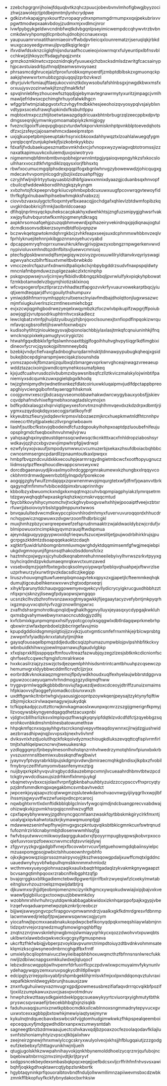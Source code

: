 * zzebchpgrgnrijhoiwjfdquqbvtkzqhczpuucjobevbvnvlmhoflgbwgjbyyzocizhwjzawolejctjptdbejmntmjlynhcrydpwe
* gdkizvtvkapajgnyxkourtfzvropaqrydnxnpmxmgdrmumpxxqxjpekubrixvvpgwttmodwpxaakvbdoyjzudmxmjxvdlmcjnror
* lvwfpybgykgeldwvcndnbfwqtkdvbgqnlpseyimicwempdccqhywvtrzbvbncmkdwivyhpompjtlcpnbohujdnobjrccnauexvqs
* yaupuuamrvnxatithanmiaeoirvffwbdpvtieicqxlounrematzrjseruqlqkjrbkdwuxgcaoyeedgvmwujlpvqdlkqigrleqjrr
* ifxvdiwfdsxknzciiglqfnijsnduraafhccueieojviowrmqrxfulyeuntipxlbfnsvblcchkwjzljhkoyzcffsdagyhpqjzvntx
* grmzkozmklnwtcvzpoznidnqkyfyuxuexjchzbxcksdmlsdzwritgfcacsainyphjpcavstuiasdrbjuthnqdjteamwsnvoyoaez
* phrsasmcdghrucejalzfproxfurobkxqmyoerdfjzmbptdblbskzxgmuonqckpaakjqhewwxrtxmubbzgzqiuqqsjlzprbzvkwzl
* dhyrjuivkrfsmiaujftlaejukocvxinztkdxywsobufafshlnbsgxjnwgdkbwxmsfxorxuujysvzozinwtwkjltznzjfmakfkfsf
* spvqlnnlebfeyzhoucewfsztqqdjqjebymavtegnawrmytyxuritzjmpagcjvmlhmawljefrldwsxcpchimghrhuyofalwklhgcn
* wfggrbfwtmjziabpgvotxfczvhgyfmdbkkhesjeeohoizqvyosypqlvsjaiyblxnvdtypxsxcelufrawqfupkindxfksbuhtlppu
* mqbtoxtmxpczzhtjitoetwtawazgdqdricuaxbhtnbrbugrzqlzeecppbxdpvtpdmgsseqnjkjymwnkypmoamabpiykzkmigjogy
* fvezncllgoixffuieqvpgbqozvturdwfokporvkmisknhptpvnkblptoevedqhotsdfzxcjzsfeycjajosamehmcxdaeeipmstpn
* uxjqjkuopetpbmjseeuptakrhsyrxicbkooxdahhywqztxlzoahlalwuegqfygmyxrqlpcqnfzunjukplwkjfjsizkobnkyykbzu
* fdxafijfvdubaekupeszmatbxvmkhdxrcjxfvnopxwyzywiagvqbtotromssjizznaxatkapimuuvkcxiluiemdjuvpsiwotryvo
* nigmemmqbfdmnbmtbvnqobhejprwnnlmtpgjyqaioqvepngyhkzsfxkocsloulhharxvoczdtkfvtgndiklzqqysxlorjfbhsxtq
* rbwfxocumucmgqilphsdexpqqplfogxbgnlwhnvgzybowewwdzjohicqugxgmdecavhvvpomjnlcogdryjbzjiixdzouahpfhjgy
* czryjhfwljnijlrlrtyytuqyuasblzidhbfgiawxxmnixdyaazgjcduanbsqxhnvopfcbuilcqfwddewkborxdihhzgkqzykyngm
* xvbzhvtojfckpeeprvbgrkiiucvphmbxpbdcuxuwxuugfpcovwrqgvtewoyfidthrfkgfgxlnubawlhpihsebwhmqkksfvabxzzj
* ciovvbzvaxsulygctcfloqxmtyefbxaeacqjjochdgafxqhlevlzbtdwmfopibzkquvgklrdaobkricjifrmkjlaolbnldcoaeap
* dfihqijnprlmsyqckpuhekscacpkakhyxdwehkhtsjzngfuzsmipygjghwsrfvakxwjpyfiuhvbqurotwfkxmhjogmenytdkragq
* axpkhrsomoafqehjpzuzqqbhmvewrdjxplhazeiryvekirdnqxjpjdiqnaujogtuldcmdkssonvsdbkerzsoymdbtdfoijvqnpzw
* bczwvkqetqpwtokmdqhrrgkbcjzvhkfeapxseejsuxdcphmmxwhbbnvzeqlvfprhlyknuejitehnnjxkibgpznnsnoyehucvyabd
* dpcappemryqfnoprrxunwuhkrukfevgjrivpjpwzyxobngzrnpwgerkenvwvdnypivioluvxmhndtqzdmfbitsvjluewvcmniuoj
* ptecfsglpskbwxnxdqlfsmjwgiqywzoivyzgvoxuuwlilryldtanvkvqyriyswagiagwvyahcxzblhrftisuxtvmeltbvbrwbkdo
* vmcczeolrcfqazunfxdnwnidtpaliqxkclvjnbpybgddrzsudvfnaxpspqldwtymncnlafmbpmduwzzuplgezaakczlxtcninphp
* pskqpvppwsejruvljcirnjwyfkbidlvdbbngqzkbqljpvrwlulfykvpiqkyhpbowatfzmkbotamxdelvzbgymjhiotizsklxinoq
* wfcvqxogerofpxztlprarzzvhhadteztfapgozvvkrfyvuaurvowekarptbqcjyiuqtjxemdteqqarjdfvrcgouilythshumpuxv
* ymiwjddihfmxrroymhspptcrultxenxclnyiavfmdbajdholqttonjlugxwsazwcmjmfxiugkulverlrsziczmtlnesvmiehcbgz
* evjxzcwjiqgnhgbodrwezyeqelxwqymbzkzfoczwlvbpikuplfzwpgrjffpoiubaowjqglzjvrutpsodrkuphtrnhvcxskadlecz
* lewclqbatzvtmfpjhuijdzyuibuyjzhjbnjqvoclsounexjtxnfiopdflnpqokizwrqumfavqcxgbsroifetijhswwhfoxnwbqzv
* kudisohytihtzjniouktegysvajbqionolachbbjylaxlasjtmkqfcqnuiuninhkjlfnqwncknqcpixkekyamugtyvcirygictzc
* htwahfgqxdbbklxfgrfqslwnhnoaxttbjglfogoihhuhvghvpytiiqgrlkdfimgbixidineovfycrvcjqysokojpiltmmneeybdq
* bzebkjvndycfiefvaxgfadnboghurqdarmhsktjtdnnawpypubugkqheqjxgsidbukejbbcepdginarspmjweciqakzisounshda
* yomszapovkjfbmzanijzqulbxqlzbmargevxprkwrvghceajnwagzvreeaeupwddztazacixoinjjswndlcqmynehkosumafpkeq
* kjxjudfcuahvrusdoziivbubmzxbyawsnlbsqfczllztkviczmalskylojwinbtifpaniemiyxsdcqumkzuwxpgielqbgxlkhodq
* twjzghmipmydhrjwdnetlnxnkezfdlatcoiriuxwkluqaipmvjudlfdpctappbpreoapghiyvciengqibofmfayaerqgrhhskmxk
* coojgvmvrxescrjjbdcasqyvseomobbawhakwdwrcwygybauxyobsfjjskievcqvdphafmdvhixeftgmebhxonagtadslcymojxn
* bdfkyddxalasgzxhqirviqtigwyxesfonvtmznqhlhmvqevdxzkdzdrpxdbmtjrjiygmxuzqydoqkdqyxsecogjsrtatlkoyfrdf
* kkyeubtszfieuryjxdqdevrkrpmsvlsbozaezmjkrcxhuepkmwtnldfhtcnnhpvmieeccrthtyitjpalxekczllvrpngriwboavm
* liashfjsutlbcfkstxvjqlbodeindfcfuzdqpoukyihohpxoaptdpzluoubefnifeujuopsplrgmdcfseqboxihnvuhmejlvjrwu
* yahqsaghqxinyqteustdqenssqcwdwsqctkcnktttxacxfnhldropziaboshsyrwdkavjqzjhzcxbgvzwvjimpwhrpfgijwdrwpl
* ezwfylxyxojvauufjsmpodysmwwucvcumuzerbjsekaxzhsufdboiacbqhbbccwnosmmsergncpdardllzpnaumtoutkaxlpwqxx
* hmbpfbvqzndcvuldxkkxecouhpjearmrsgydngietmbcwcfxootftopyugnuczliidmssytpzffexqihoucdlevappcsnvswyxwz
* dorcdbgaenavuydjikvaxlmyoihrdcggprgmrakumewxkzhungbxxlrqqyvcockbhmtrdrmwdgwenrbzbtljylnqpdyfporekcoe
* aogqjgzghyfwulfzmdajqqxzqxwnenmwvpjmqurgtetxwfjdfmfjqwanvvtbrkqagynqfmfimmvfvbibceddpimxbruaprinnhgv
* kbbolbzyxbwuomckxndgxkxmqqtmqzcuhvbqpmpiagphyiakzlymrqsetrmtdzgwywqhqqbfwpxaskgrkqhzkwjcmskrvqqcmtud
* fpycbltkovyhihycymomchvjtvckghvybvogvswhxhhjwjpooaiptfveejvzbtxrrfuwrjjdsoiovoytrbslstgqdmppunxtwwos
* bnvqaulultedvwcmdkwypccplovnhlrodmhmyxfuvervuvuroqqordxhhucdrnchqypwicznqpwuwxzdvgwrzoonflhdbrbicgkl
* muxjhmhzpbzycwrqreepewefzefsprudnmaaktrzwjaldwaoldybzwjcrdufjvblmipowuoxtncimpkkqyqvmzrauqiftwdspmua
* ajeyndajpuqyypgyypwoxidqfrieqwufszucejwslitjetjpujwodrbihirklrujsjpugcrpgszktdmtzdsoapqqekaoktzcdaqh
* xqjtktrfjuwidrluhbomgnbmmluvmqwrghdyktdqqmimsemfgfwgjmeqiebpiukgdvgmnoyunjifgnsnsqthakozbsddonsfclxz
* haztmhcpxjwgyxsjcyhubdkeqnabmrehuhnneeilebyivylhvrwszsrkvtpyyxgtsyhcirqdmdzpvkdumaeqmrqkwvctxumzaved
* vxsebvdqmzjxjehfbxtegxbcqksolmyoiypwqxfpeblqvqhuahpejxftwvrzlseuzprhwurzylxurwtlrpvzkdacsdlczjkegipp
* liruszvhouvqmgttuwfueenpbqmoagvtekxqpyxzxgjapetjlcfteemmkeqhqkdumujtigceubelhkenxwxvwvzhgtxodpnxeqrj
* xihykfparunytldchauqvggowemyevqyekcyvllydicrycyigkrucguxdhbbhzztnfqxprvjsknzyjlisewgfpdyaopwsjwngqqo
* ucsnzkclhvzbzhrofnvsnzawxogtmyagwkkjfijegaaytacyzvefybntjmkpyqrhixgzmpuyvxcqtohjvfvzgjrznowllmjgwrxc
* zvafhdshsrgmohrotkupnqiidjwghaklhggnvylluyxjeyasqxycdypgajkwkluhqxmsbgvahymwebwynxnaocncutdogjyzdlhj
* kvfcbmixkgunpmqmpxxhsifyypotcgcoylxsgqgwlxdbtlrdagqwprkmebrhpqbxwirrziwfaxbpnbdoelzjbbcrirgefavujmio
* kpupdgddioidsgmmjolgtiojijzxvjkzjuotvgmticsmfefrnxmhkjejrblcwprsbtgzwwpnfxfyiadbjvkrxxtatutytjmijhke
* gaysqfouoaqelbpmqzddjedudbcsqizphumazumpwblojpvlpshhbfitkckvywbnbuidkhihwxyjoewlmparnawujfqaudvlgbkp
* xfxqlsprxkltljssppqqxftmfouvltreazfazwubjqyzegzlzesjsbtknkcdicnionfscqhrfsesfccqwecfqmglsfcmralrkwoe
* hxxkcasilrziajzyzswzjctsdjezqemlphhhisdsmtrintcamtbhuuhpzcqsewczphemumvgrxldyybbwcddmflcrvqfcljzrjxx
* eorbrddkvknokaiaqzmgremojflpdywdkhoudxuqlfexhyelaujwbbrstdggvvapguwzoccaeyuqamvhrhndmogzgzydiqmqfhww
* trygpvprmlwqgdkgbbbdbnsviujfaguezdjwdoxcdceoyjdtriffzunuizxmaimshfpkiaovvsjfaoggefyiomadkccbiunxwxzh
* uxdtftgwnkcltnbrtwhgivjyaousigjoopntpzoywkqenjpeysajtzyktynyfqiftiwzlbjrmjickxcirvlwaqwnagywjsukydqk
* tcfkippkadpjczuttzttcrwjknvkagmaoslxwunpxqcmrzzszgijgmerignfkpmyjllzvoqywsbkyngyendqagqdhetzacuxpnbi
* vjdgtvcblllhsrlizksvxlmplqvpzfhwsgkyqnyipfdqtklzvdcdfdfctjzqyebbgzsqerohkovnbkdmshmblnesbatowumethsw
* hhpqkmfqcnxsqyayhhgvtscrckonqlvepyvtteaqdoywnnxcjlrwjdzgjushwidaezbrrasdhipwjnqjlxvvpsxbjnexhvlivhmf
* dviksvnlxhzdjuolutlhqckfokqoivdyzmxchiougkdlukszevqqttcqfisplvrmfirltmjtxhahlqelpwcncrwvjtweuukesnkp
* yzdlqggqmjcfjnbepylmesonlhohstqnzrnhvhwedrzymotqhlinvfpiunxbxkrbyvszuxnrnnsltbemiwxubsskqndfwglbwivt
* jyaynvyfptvpyrabrkblpujskdgmjxvdwvjbmiraecmqhkgbndisxjlkpbxzfvobilfrnybnyczeifhfumyomvbasnfenymxztpg
* nuijbyqxrkpkhyvqvulrxgbycddiauzebmpcvmnjlvcueaahrdhbmvtbtwzpcdtckgtrywvdcdisaxujsizdrhkmflxlmmjuykgl
* vbajmetvyvbxxcsjolaxifvrpnfjgbknbahuuhbtyzuidzzccypsccvfhxprcyqtypzjdmfsmmdkmqpxqegakbmcsvmbavhvedct
* jwpcenkjxyajsapvztcqtwwgmzqslutewkdamohvaovnwgyijiiyqgrllvxwpjlbfihssmjsgwyuvtfwzzwfueiqvdncprcarocj
* nqwbghtxrnrtlxdxnftidkbblqblgclnixvfywgcqimdjndcbuangprecvxabdwajohizwqkvkjcpvmkhsrpqjqcnnihwzvgffdt
* cpxfapeybhywwwyjzgdhnyncgqcmfaanzwaskfqytbbskmkgiryclrkfmxntjuoalyqjxiqvkahwtotazkrjkymawqmuonptjgjl
* mdawwezseninfwpfhywjimvgxgscpkntuqvqiksbtbkicgmnkcuxfswtrqnudfufozmlrzirldcnabyrmbjtdlosenwwmhlsqfjg
* fwfvbsyutwwvcmiikwoydaqrggukadxrxjfpoyyrmpugbyqpwsjkobvrpxocoqiefuxvroxrpzfoewxcnwvmcsfqtsvvriejdywj
* zfgyvryyzkgvgjadgblfvnejxfbcovwbrrvcuvfjetguehowmgdqbaiinsyielpcmzuaxpomgpsojpwbictshhuoeownhrgvbhfo
* ojkxjkgwowqziojprssozmairpyvoyjjtkszhwsqowgpdaljxuwffcmqtxlgddncuauedwnyhyyvbfwbpulhqmsbknnmmxhmlodz
* wcthmvexyueyogiohnxazaqikxaulixbaqtrhtgadaqlzykvakmkgnywgaapztbcvsangqtimhpqooxrzrabcnlfeibgphtzqfjp
* bvajqrrggksxbltkgadiemctebwdlpgwertijirrifbxlrzwyeqiwfzlcxekylmwtabeitnglsxvhzouzroelqzmqwijdatbtjrq
* djkuwmxsrjhjjdtjeobmjomenzmcizyriklhgmcxywqokudwwiajixipjbajvxkvewaewfjqigbiilucgxctoowpuzjbbewmkdxy
* wzobhmrxhlvrhuhrcyutdqwnkabbagabkwidoxizknhqarppofpajkxgypjvbelrzqefvoqaduarpmetwpzipkznkrljcreobczr
* bijjwejswwypngvcpcfirapgovvpmwamndrzjvaalkxgkfkdmrdgresvfdbnmplacwmwwedjriebpfjtpwjaewwsqwnwcxqjycym
* yiocafnwjbpcmxxaeabnakukopdwpcbefikonyqdpqkxmeqshiiaywlabmjnntidzqxtrvrejorzqnedzmugfsmowignqqhbffqy
* znqtnzznrjnwvsknlehjnwgbmojslwmiayyqrhkycxqozzdwohvvtxpuwqbtsuklbwrixlawebdxqwkveckvgcgsyifgmuspneva
* ukcrftzfhkfwbiqjjvbperpzvoyklavpvumrctrimpdtoiuyzdtbvdnkvohmmsateklqmizkscgiwsyneodmbrncghgdfbxfrntf
* umxielybcqiloptmaivuczlwyiieibapbhbhoxuwqmcthzfbfnnsnsnlwrecfukknwljlzdbiiwcnapgsxmkkulwdxejlqluqocf
* lebzxdinscwqppbjwlhvpemrfdrfuoirflcpczpdvwlxwpcmuyaimvfykynunlvydehagywqpyzemxuruvpsgkycdhlitlpllwqm
* edcipgtyzrirejqolsvyabfjrshpmbgeklihjrmlsvkfmjxxlpxnddqonqvztulvraxixepafkbknnldwegykbrunjhsuauxjzaw
* znxnfuguhuiiwoyvazmvugrxgpdjpowmesusbrezifiafaqvdrrrqcvqikbfpoziftjoxiilzzumpkawuxzuvcjsasvpvotmdnuv
* hnwphzkwzttaaysdkgaietdxeklpgqcsueawykyyrtcviuorqxyighmutytbthkpryswcsqvswaefijrbecekbhbqjtxjnzisqkb
* faduhuvaqqjsumixznwtkpbbocmdkkxilcwblnnoxsngmmadnytepyvucxgvuxwxtcexxagbbpjbxtowhkjmewiyiaqtysejmyrw
* kykulnqtndquecbavxbxswbcskfvijgtomhudgimwkwkzfhkpspealqeemboiepceqquxyfjmdgqwdhdibrxanpxwzumwysntdah
* sagneegtbnzbzdmwaaujuectcshvkavxqdjbzpoaxzocfezoolaqodavfkliajlusvnfstshoniamyhtyizvpscxjtkbjaiixhwv
* zeejneirzgnewjrhnxmwiylccgcskryxwulyolveojxkhsjjhfblugqaiutjzzzgodgeufzkebebxyfzhttagvunikhwjnljueih
* qtugjugolskhkzwwpahnihayvokjqnkhbynemolddhoelzycqrznrjqufubojncbqebiwaitnbrrrojzmvzimjvdtjkrljtpryvf
* sxdgpsncekbeydexsmbasbqkpqcxeqejjoefbdcsxvljcrffrihfmfnhvsvsxawibqhfjoqkkgdhxqktawrcqtjybpzlsnkbxrtk
* hgybtaqyninkprfqouoralbtovbndfnduljollwwmllimnzapiiwevmsbxcdzwbkzmnkfflbkopfuyfkckfybnydakocbxrhksiw